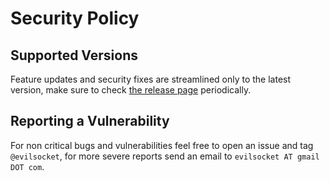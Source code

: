 # Security Policy

## Supported Versions

Feature updates and security fixes are streamlined only to the latest version, make sure to check [the release page](https://github.com/Asif-Iqbal-Gazi/bettercap/releases) periodically.

## Reporting a Vulnerability

For non critical bugs and vulnerabilities feel free to open an issue and tag `@evilsocket`, for more severe reports send an email to `evilsocket AT gmail DOT com`.
